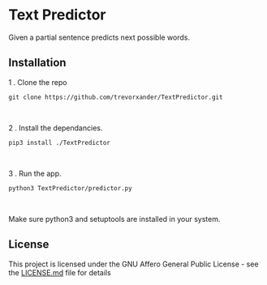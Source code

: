 # Text Predictor
Given a partial sentence predicts next possible words.
<br>
## Installation

1 . Clone the repo 
```
git clone https://github.com/trevorxander/TextPredictor.git
```

<br>

2 . Install the dependancies.

```
pip3 install ./TextPredictor
```
<br>

3 . Run the app.
```
python3 TextPredictor/predictor.py 
```
<br>

Make sure python3 and setuptools are installed in your system.

## License

This project is licensed under the GNU Affero General Public License - see the [LICENSE.md](LICENSE.md) file for details
